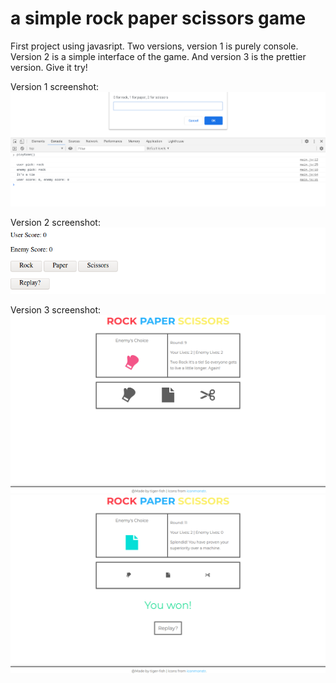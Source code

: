 # a simple rock paper scissors game

First project using javasript. Two versions, version 1 is purely console. Version 2 is a simple interface of the game. And 
version 3 is the prettier version. Give it try!

Version 1 screenshot:
![version 2](demo/ver.1-game.png)

Version 2 screenshot:
![version 2](demo/ver.2-game.png)

Version 3 screenshot:
![version 3](demo/ver.3-game.png) ![version 3](demo/ver.3-game-end.png)




